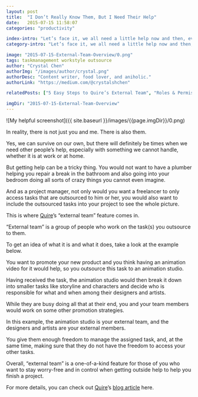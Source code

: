 ```yaml
---
layout: post
title:  "I Don’t Really Know Them, But I Need Their Help"
date:   2015-07-15 11:58:07
categories: "productivity"

index-intro: "Let’s face it, we all need a little help now and then, even if it is from someone we hardly know. In reality, there is not just you and me. There is also them. Yes, we can survive on our own, but there will definitely be times when we need other people’s help, especially with something we cannot handle, whether it is at work or at home."
category-intro: "Let’s face it, we all need a little help now and then, even if it is from someone we hardly know. In reality, there is not just you and me..."

image: "2015-07-15-External-Team-Overview/0.png"
tags: taskmanagement workstyle outsource
author: "Crystal Chen"
authorImg: "/images/author/crystal.png"
authorDesc: "Content writer, food lover, and aniholic."
authorLink: "https://medium.com/@crystalshchen"

relatedPosts: ["5 Easy Steps to Quire’s External Team", "Roles & Permissions in Quire"]

imgDir: "2015-07-15-External-Team-Overview"
---
```



![My helpful screenshot]({{ site.baseurl }}/images/{{page.imgDir}}/0.png)

In reality, there is not just you and me. There is also them.

Yes, we can survive on our own, but there will definitely be times when we need other people’s help, especially with something we cannot handle, whether it is at work or at home.

But getting help can be a tricky thing. You would not want to have a plumber helping you repair a break in the bathroom and also going into your bedroom doing all sorts of crazy things you cannot even imagine.

And as a project manager, not only would you want a freelancer to only access tasks that are outsourced to him or her, you would also want to include the outsourced tasks into your project to see the whole picture.

This is where [Quire](https://quire.io/)’s “external team” feature comes in.

“External team” is a group of people who work on the task(s) you outsource to them.

To get an idea of what it is and what it does, take a look at the example below.

You want to promote your new product and you think having an animation video for it would help, so you outsource this task to an animation studio.

Having received the task, the animation studio would then break it down into smaller tasks like storyline and characters and decide who is responsible for what and when among their designers and artists.

While they are busy doing all that at their end, you and your team members would work on some other promotion strategies.

In this example, the animation studio is your external team, and the designers and artists are your external members.

You give them enough freedom to manage the assigned task, and, at the same time, making sure that they do not have the freedom to access your other tasks.

Overall, “external team” is a one-of-a-kind feature for those of you who want to stay worry-free and in control when getting outside help to help you finish a project.

For more details, you can check out [Quire](https://quire.io/)’s [blog article]() here.

[jekyll]:      http://jekyllrb.com
[jekyll-gh]:   https://github.com/jekyll/jekyll
[jekyll-help]: https://github.com/jekyll/jekyll-help
